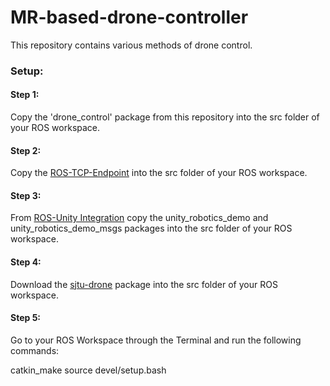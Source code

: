 # MR-based-drone-controller
This repository contains various methods of drone control.

### Setup:

#### Step 1:
Copy the 'drone_control' package from this repository into the src folder of your ROS workspace.

#### Step 2:
Copy the [ROS-TCP-Endpoint](https://github.com/Unity-Technologies/ROS-TCP-Endpoint) into the src folder of your ROS workspace.

#### Step 3:
From [ROS-Unity Integration](https://github.com/Unity-Technologies/Unity-Robotics-Hub/blob/main/tutorials/ros_unity_integration/README.md) copy the unity_robotics_demo and unity_robotics_demo_msgs packages into the src folder of your ROS workspace.

#### Step 4:
Download the [sjtu-drone](https://github.com/tahsinkose/sjtu-drone) package into the src folder of your ROS workspace.

#### Step 5:

Go to your ROS Workspace through the Terminal and run the following commands:

catkin_make
source devel/setup.bash


